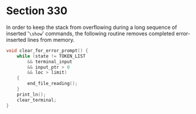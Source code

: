 # Section 330

In order to keep the stack from overflowing during a long sequence of inserted '`\show`' commands, the following routine removes completed error-inserted lines from memory.

```c error.c
void clear_for_error_prompt() {
    while (state != TOKEN_LIST
        && terminal_input
        && input_ptr > 0
        && loc > limit)
    {
        end_file_reading();
    }
    print_ln();
    clear_terminal;
}
```
